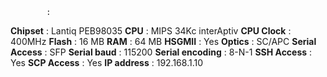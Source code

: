             :
**Chipset** : Lantiq PEB98035
**CPU** : MIPS 34Kc interAptiv
**CPU Clock** : 400MHz
**Flash** : 16 MB
**RAM** : 64 MB
**HSGMII** : Yes
**Optics** : SC/APC
**Serial Access** : SFP
**Serial baud** : 115200
**Serial encoding** : 8-N-1
**SSH Access** : Yes
**SCP Access** : Yes
**IP address** : 192.168.1.10